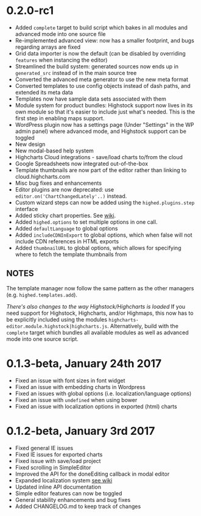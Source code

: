# 0.2.0-rc1
  * Added `complete` target to build script which bakes in all modules and advanced mode into one source file
  * Re-implemented advanced view: now has a smaller footprint, and bugs regarding arrays are fixed
  * Grid data importer is now the default (can be disabled by overriding `features` when instancing the editor)
  * Streamlined the build system: generated sources now ends up in `generated_src` instead of in the main source tree
  * Converted the advanced meta generator to use the new meta format
  * Converted templates to use config objects instead of dash paths, and extended its meta data
  * Templates now have sample data sets associated with them
  * Module system for product bundles: Highstock support now lives in its own module so that it's easier to include just what's needed. This is the first step in enabling maps support.
  * WordPress plugin now has a settings page (Under "Settings" in the WP admin panel) where advanced mode, and Highstock support can be toggled
  * New design
  * New modal-based help system
  * Highcharts Cloud integrations - save/load charts to/from the cloud
  * Google Spreadsheets now integrated out-of-the-box
  * Template thumbnails are now part of the editor rather than linking to cloud.highcharts.com
  * Misc bug fixes and enhancements
  * Editor plugins are now deprecated: use `editor.on('ChartChangedLately'..)` instead.
  * Custom wizard steps can now be added using the `highed.plugins.step` interface
  * Added sticky chart properties. See [wiki](https://github.com/highcharts/highcharts-editor/wiki/Sticky-Chart-Options).
  * Added `highed.options` to set multiple options in one call.
  * Added `defaultLanguage` to global options
  * Added `includeCDNInExport` to global options, which when false will not include CDN references in HTML exports
  * Added `thumbnailURL` to global options, which allows for specifying where to fetch the template thumbnails from

## NOTES

  The template manager now follow the same pattern as the other managers (e.g. `highed.templates.add`).

  *There's also changes to the way Highstock/Highcharts is loaded*
  If you need support for Highstock, Highcharts, and/or Highmaps, this now has to be explicitly included using the modules `highcharts-editor.module.highstock|highcharts.js`.
  Alternatively, build with the `complete` target which bundles all available modules as well as advanced mode into one source script.
  
# 0.1.3-beta, January 24th 2017
  * Fixed an issue with font sizes in font widget
  * Fixed an issue with embedding charts in Wordpress
  * Fixed an issues with global options (i.e. localization/language options)
  * Fixed an issue with `undefined` when using bower
  * Fixed an issue with localization options in exported (html) charts

# 0.1.2-beta, January 3rd 2017

  * Fixed general IE issues
  * Fixed IE issues for exported charts
  * Fixed issue with save/load project
  * Fixed scrolling in SimpleEditor
  * Improved the API for the doneEditing callback in modal editor
  * Expanded localization system [see wiki](https://github.com/highcharts/highcharts-editor/wiki/Localization)
  * Updated inline API documentation
  * Simple editor features can now be toggled
  * General stability enhancements and bug fixes
  * Added CHANGELOG.md to keep track of changes
